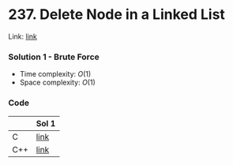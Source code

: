# 237. Delete Node in a Linked List
Link: [link](https://leetcode.com/problems/delete-node-in-a-linked-list/)

### Solution 1 - Brute Force
* Time complexity: $O(1)$
* Space complexity: $O(1)$

### Code
||Sol 1|
|-|-|
|C|[link](./sol_1/main.c)|
|C++|[link](./sol_1/main.cpp)|